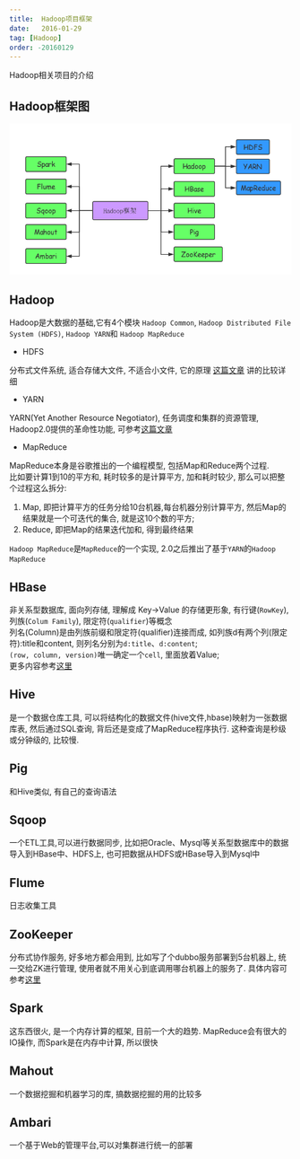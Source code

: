 ```yaml
---
title:  Hadoop项目框架
date:   2016-01-29
tag: [Hadoop]
order: -20160129
---
```

Hadoop相关项目的介绍


## Hadoop框架图

![Hadoop框架图](./img/hadoop.png)

## Hadoop
Hadoop是大数据的基础,它有4个模块 `Hadoop Common`, `Hadoop Distributed File System (HDFS)`, `Hadoop YARN`和 `Hadoop MapReduce`

* HDFS

分布式文件系统, 适合存储大文件, 不适合小文件, 它的原理 [这篇文章](http://www.weixuehao.com/archives/596) 讲的比较详细

* YARN

YARN(Yet Another Resource Negotiator), 任务调度和集群的资源管理, Hadoop2.0提供的革命性功能, 可参考[这篇文章](http://www.ibm.com/developerworks/cn/data/library/bd-yarn-intro/index.html)

* MapReduce

MapReduce本身是谷歌推出的一个编程模型, 包括Map和Reduce两个过程.  
比如要计算1到10的平方和, 耗时较多的是计算平方, 加和耗时较少, 那么可以把整个过程这么拆分:

1. Map, 即把计算平方的任务分给10台机器,每台机器分别计算平方, 然后Map的结果就是一个可迭代的集合, 就是这10个数的平方;
2. Reduce, 即把Map的结果迭代加和, 得到最终结果

`Hadoop MapReduce`是`MapReduce`的一个实现, 2.0之后推出了基于`YARN`的`Hadoop MapReduce`

## HBase

非关系型数据库, 面向列存储, 理解成 Key->Value 的存储更形象, 有行键(`RowKey`), 列族(`Colum Family`), 限定符(`qualifier`)等概念  
列名(Column)是由列族前缀和限定符(qualifier)连接而成, 如列族d有两个列(限定符):title和content, 则列名分别为`d:title`、`d:content`;  
`(row, column, version)`唯一确定一个`cell`, 里面放着Value;  
更多内容参考[这里](http://abloz.com/hbase/book.html#conceptual.view)

## Hive
是一个数据仓库工具, 可以将结构化的数据文件(hive文件,hbase)映射为一张数据库表, 然后通过SQL查询, 背后还是变成了MapReduce程序执行. 这种查询是秒级或分钟级的, 比较慢.

## Pig
和Hive类似, 有自己的查询语法

## Sqoop
一个ETL工具,可以进行数据同步, 比如把Oracle、Mysql等关系型数据库中的数据导入到HBase中、HDFS上, 也可把数据从HDFS或HBase导入到Mysql中

## Flume
日志收集工具

## ZooKeeper
分布式协作服务, 好多地方都会用到, 比如写了个dubbo服务部署到5台机器上, 统一交给ZK进行管理, 使用者就不用关心到底调用哪台机器上的服务了. 具体内容可参考[这里](http://www.ibm.com/developerworks/cn/opensource/os-cn-zookeeper/)

## Spark
这东西很火, 是一个内存计算的框架, 目前一个大的趋势. MapReduce会有很大的IO操作, 而Spark是在内存中计算, 所以很快

## Mahout
一个数据挖掘和机器学习的库, 搞数据挖掘的用的比较多

## Ambari
一个基于Web的管理平台,可以对集群进行统一的部署
